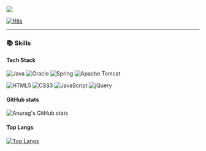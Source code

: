 <a href="https://doongi9.tistory.com/" target="_blank"><img src="https://img.shields.io/badge/DevBlog-184D66?style=flat-square&logo=Blogger&logoColor=white"/></a>

[![Hits](https://hits.seeyoufarm.com/api/count/incr/badge.svg?url=https%3A%2F%2Fgithub.com%2Falswj792000&count_bg=%23A0A49D&title_bg=%23555555&icon=&icon_color=%23E7E7E7&title=hits&edge_flat=false)](https://hits.seeyoufarm.com)

------------
###  **📚 Skills**
#### **Tech Stack**
<img  alt="Java" src="https://img.shields.io/badge/java-007396.svg?style=for-the-badge&logo=Java&logoColor=white"/> <img  alt="Oracle" src="https://img.shields.io/badge/Oracle-F80000.svg?style=for-the-badge&logo=oracle&logoColor=white"/> <img  alt="Spring" src="https://img.shields.io/badge/Spring-6DB33F.svg?style=for-the-badge&logo=Spring&logoColor=white"/> <img  alt="Apache Tomcat" src="https://img.shields.io/badge/Apache Tomcat-F8DC75.svg?style=for-the-badge&logo=apache Tomcat&logoColor=black"/>

<img  alt="HTML5" src="https://img.shields.io/badge/HTML5-E34F26.svg?style=for-the-badge&logo=HTML5&logoColor=white"/> <img  alt="CSS3" src="https://img.shields.io/badge/CSS3-1572B6.svg?style=for-the-badge&logo=CSS3&logoColor=white"/> <img  alt="JavaScript" src="https://img.shields.io/badge/JavaScript-F7DF1E.svg?style=for-the-badge&logo=JavaScript&logoColor=white"/> <img  alt="jQuery" src="https://img.shields.io/badge/jQuery-0769AD.svg?style=for-the-badge&logo=jQuery&logoColor=white"/>

#### GitHub stats
![Anurag's GitHub stats](https://github-readme-stats.vercel.app/api?username=alswj792000&show_icons=true&show_icons=true&theme=onedark)

#### Top Langs
[![Top Langs](https://github-readme-stats.vercel.app/api/top-langs/?username=alswj792000&langs_count=10&layout=compact&theme=dark)](https://github.com/alswj792000/alswj792000)
